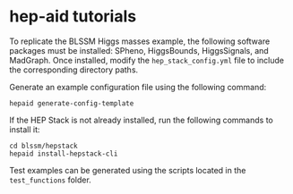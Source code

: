 # hep-aid tutorials

To replicate the BLSSM Higgs masses example, the following software packages must be installed: SPheno, HiggsBounds, HiggsSignals, and MadGraph. Once installed, modify the `hep_stack_config.yml` file to include the corresponding directory paths.

Generate an example configuration file using the following command:
```
hepaid generate-config-template
```
If the HEP Stack is not already installed, run the following commands to install it:
```
cd blssm/hepstack
hepaid install-hepstack-cli
```

Test examples can be generated using the scripts located in the `test_functions` folder.



